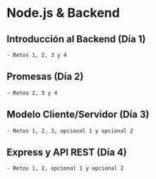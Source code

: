 # Node.js & Backend

## Introducción al Backend (Día 1)
    - Retos 1, 2, 3 y 4

## Promesas (Día 2)
    - Retos 2, 3 y 4
    
## Modelo Cliente/Servidor (Día 3)
    - Retos 1, 2, 3, opcional 1 y opcional 2
    
## Express y API REST (Día 4)
    - Retos 1, 2, opcional 1 y opcional 2
